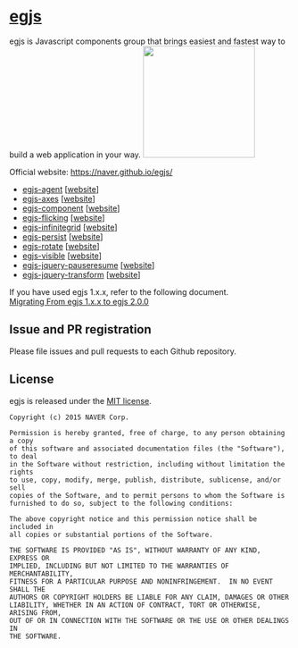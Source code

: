 # [egjs](https://naver.github.io/egjs/)
egjs is Javascript components group that brings easiest and fastest way to build a web application in your way.
<img src="https://naver.github.io/egjs/assets/img/logotype1_black.svg" width="200px">

Official website: https://naver.github.io/egjs/

* [egjs-agent](https://github.com/naver/egjs-agent) [[website](https://naver.github.io/egjs-agent/)]
* [egjs-axes](https://github.com/naver/egjs-axes) [[website](https://naver.github.io/egjs-axes/)]
* [egjs-component](https://github.com/naver/egjs-component) [[website](https://naver.github.io/egjs-component/)]
* [egjs-flicking](https://github.com/naver/egjs-flicking) [[website](https://naver.github.io/egjs-flicking/)]
* [egjs-infinitegrid](https://github.com/naver/egjs-infinitegrid) [[website](https://naver.github.io/egjs-infinitegrid/)]
* [egjs-persist](https://github.com/naver/egjs-persist) [[website](https://naver.github.io/egjs-persist/)] 
* [egjs-rotate](https://github.com/naver/egjs-rotate) [[website](https://naver.github.io/egjs-rotate/)] 
* [egjs-visible](https://github.com/naver/egjs-visible) [[website](https://naver.github.io/egjs-visible/)] 
* [egjs-jquery-pauseresume](https://github.com/naver/egjs-jquery-pauseresume) [[website](https://naver.github.io/egjs-jquery-pauseresume/)] 
* [egjs-jquery-transform](https://github.com/naver/egjs-jquery-transform) [[website](https://naver.github.io/egjs-jquery-transform/)]


If you have used egjs 1.x.x, refer to the following document.  
[Migrating From egjs 1.x.x to egjs 2.0.0](https://github.com/naver/egjs/wiki/Migrating-From-egjs-1.x.x-to-egjs-2.0.0)


## Issue and PR registration
Please file issues and pull requests to each Github repository.

## License
egjs is released under the [MIT license](http://naver.github.io/egjs/license.txt).

```
Copyright (c) 2015 NAVER Corp.

Permission is hereby granted, free of charge, to any person obtaining a copy
of this software and associated documentation files (the "Software"), to deal
in the Software without restriction, including without limitation the rights
to use, copy, modify, merge, publish, distribute, sublicense, and/or sell
copies of the Software, and to permit persons to whom the Software is
furnished to do so, subject to the following conditions:

The above copyright notice and this permission notice shall be included in
all copies or substantial portions of the Software.

THE SOFTWARE IS PROVIDED "AS IS", WITHOUT WARRANTY OF ANY KIND, EXPRESS OR
IMPLIED, INCLUDING BUT NOT LIMITED TO THE WARRANTIES OF MERCHANTABILITY,
FITNESS FOR A PARTICULAR PURPOSE AND NONINFRINGEMENT.  IN NO EVENT SHALL THE
AUTHORS OR COPYRIGHT HOLDERS BE LIABLE FOR ANY CLAIM, DAMAGES OR OTHER
LIABILITY, WHETHER IN AN ACTION OF CONTRACT, TORT OR OTHERWISE, ARISING FROM,
OUT OF OR IN CONNECTION WITH THE SOFTWARE OR THE USE OR OTHER DEALINGS IN
THE SOFTWARE.
```
